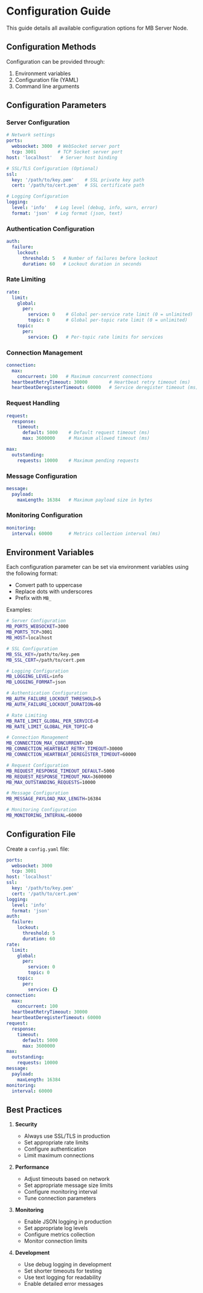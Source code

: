 # Configuration Guide

This guide details all available configuration options for MB Server Node.

## Configuration Methods

Configuration can be provided through:
1. Environment variables
2. Configuration file (YAML)
3. Command line arguments

## Configuration Parameters

### Server Configuration
```yaml
# Network settings
ports:
  websocket: 3000  # WebSocket server port
  tcp: 3001        # TCP Socket server port
host: 'localhost'   # Server host binding

# SSL/TLS Configuration (Optional)
ssl:
  key: '/path/to/key.pem'    # SSL private key path
  cert: '/path/to/cert.pem'  # SSL certificate path

# Logging Configuration
logging:
  level: 'info'   # Log level (debug, info, warn, error)
  format: 'json'  # Log format (json, text)
```

### Authentication Configuration
```yaml
auth:
  failure:
    lockout:
      threshold: 5   # Number of failures before lockout
      duration: 60   # Lockout duration in seconds
```

### Rate Limiting
```yaml
rate:
  limit:
    global:
      per:
        service: 0    # Global per-service rate limit (0 = unlimited)
        topic: 0      # Global per-topic rate limit (0 = unlimited)
    topic:
      per:
        service: {}   # Per-topic rate limits for services
```

### Connection Management
```yaml
connection:
  max:
    concurrent: 100   # Maximum concurrent connections
  heartbeatRetryTimeout: 30000        # Heartbeat retry timeout (ms)
  heartbeatDeregisterTimeout: 60000   # Service deregister timeout (ms)
```

### Request Handling
```yaml
request:
  response:
    timeout:
      default: 5000    # Default request timeout (ms)
      max: 3600000     # Maximum allowed timeout (ms)

max:
  outstanding:
    requests: 10000    # Maximum pending requests
```

### Message Configuration
```yaml
message:
  payload:
    maxLength: 16384   # Maximum payload size in bytes
```

### Monitoring Configuration
```yaml
monitoring:
  interval: 60000      # Metrics collection interval (ms)
```

## Environment Variables

Each configuration parameter can be set via environment variables using the following format:
- Convert path to uppercase
- Replace dots with underscores
- Prefix with `MB_`

Examples:
```bash
# Server Configuration
MB_PORTS_WEBSOCKET=3000
MB_PORTS_TCP=3001
MB_HOST=localhost

# SSL Configuration
MB_SSL_KEY=/path/to/key.pem
MB_SSL_CERT=/path/to/cert.pem

# Logging Configuration
MB_LOGGING_LEVEL=info
MB_LOGGING_FORMAT=json

# Authentication Configuration
MB_AUTH_FAILURE_LOCKOUT_THRESHOLD=5
MB_AUTH_FAILURE_LOCKOUT_DURATION=60

# Rate Limiting
MB_RATE_LIMIT_GLOBAL_PER_SERVICE=0
MB_RATE_LIMIT_GLOBAL_PER_TOPIC=0

# Connection Management
MB_CONNECTION_MAX_CONCURRENT=100
MB_CONNECTION_HEARTBEAT_RETRY_TIMEOUT=30000
MB_CONNECTION_HEARTBEAT_DEREGISTER_TIMEOUT=60000

# Request Configuration
MB_REQUEST_RESPONSE_TIMEOUT_DEFAULT=5000
MB_REQUEST_RESPONSE_TIMEOUT_MAX=3600000
MB_MAX_OUTSTANDING_REQUESTS=10000

# Message Configuration
MB_MESSAGE_PAYLOAD_MAX_LENGTH=16384

# Monitoring Configuration
MB_MONITORING_INTERVAL=60000
```

## Configuration File

Create a `config.yaml` file:

```yaml
ports:
  websocket: 3000
  tcp: 3001
host: 'localhost'
ssl:
  key: '/path/to/key.pem'
  cert: '/path/to/cert.pem'
logging:
  level: 'info'
  format: 'json'
auth:
  failure:
    lockout:
      threshold: 5
      duration: 60
rate:
  limit:
    global:
      per:
        service: 0
        topic: 0
    topic:
      per:
        service: {}
connection:
  max:
    concurrent: 100
  heartbeatRetryTimeout: 30000
  heartbeatDeregisterTimeout: 60000
request:
  response:
    timeout:
      default: 5000
      max: 3600000
max:
  outstanding:
    requests: 10000
message:
  payload:
    maxLength: 16384
monitoring:
  interval: 60000
```

## Best Practices

1. **Security**
   - Always use SSL/TLS in production
   - Set appropriate rate limits
   - Configure authentication
   - Limit maximum connections

2. **Performance**
   - Adjust timeouts based on network
   - Set appropriate message size limits
   - Configure monitoring interval
   - Tune connection parameters

3. **Monitoring**
   - Enable JSON logging in production
   - Set appropriate log levels
   - Configure metrics collection
   - Monitor connection limits

4. **Development**
   - Use debug logging in development
   - Set shorter timeouts for testing
   - Use text logging for readability
   - Enable detailed error messages